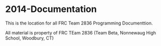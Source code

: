2014-Documentation
==================
This is the location for all FRC Team 2836 Programming Documenttion.

All material is property of FRC TEam 2836 (Team Beta, Nonnewaug High School, Woodbury, CT)
